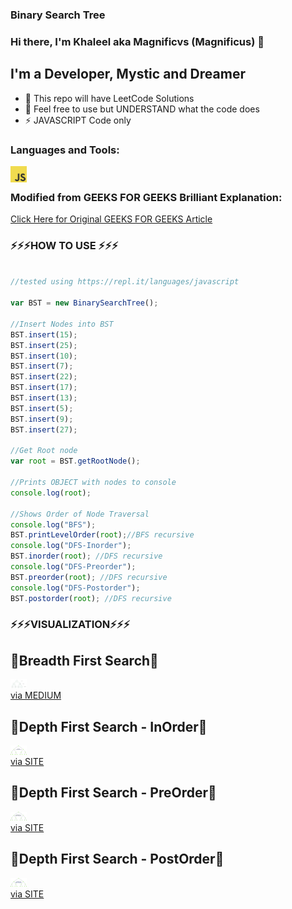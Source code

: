 ### Binary Search Tree 


### Hi there, I'm Khaleel aka Magnificvs (Magnificus) 👋
## I'm a Developer, Mystic and Dreamer

- 🔭 This repo will have LeetCode Solutions
- 🥅 Feel free to use but UNDERSTAND what the code does
- ⚡ JAVASCRIPT Code only

### Languages and Tools:

<img align="left" alt="JavaScript" width="26px" src="res/javascript.png" /><br />


### Modified from GEEKS FOR GEEKS Brilliant Explanation:

[Click Here for Original GEEKS FOR GEEKS Article](https://www.geeksforgeeks.org/dfs-traversal-of-a-tree-using-recursion/#:~:text=DFS%20(Depth%2Dfirst%20search),sibling%20of%20that%20node%20exist.) <br />


### ⚡⚡⚡HOW TO USE ⚡⚡⚡
  
```javascript

//tested using https://repl.it/languages/javascript 

var BST = new BinarySearchTree(); 

//Insert Nodes into BST
BST.insert(15); 
BST.insert(25); 
BST.insert(10); 
BST.insert(7); 
BST.insert(22); 
BST.insert(17); 
BST.insert(13); 
BST.insert(5); 
BST.insert(9); 
BST.insert(27); 

//Get Root node
var root = BST.getRootNode(); 

//Prints OBJECT with nodes to console
console.log(root); 

//Shows Order of Node Traversal
console.log("BFS");
BST.printLevelOrder(root);//BFS recursive
console.log("DFS-Inorder");
BST.inorder(root); //DFS recursive
console.log("DFS-Preorder");
BST.preorder(root); //DFS recursive
console.log("DFS-Postorder");
BST.postorder(root); //DFS recursive

```

### ⚡⚡⚡VISUALIZATION⚡⚡⚡

## 🔧Breadth First Search🔧
<img align="left" alt="JavaScript" width="26px" src="res/BFS.gif" /><br />
[via MEDIUM](https://medium.com/@avinash.sarguru/breadth-first-search-in-a-binary-tree-405515e65416) <br />

## 🔧Depth First Search - InOrder🔧
<img align="left" alt="Traversal" width="26px" src="res/inorder.gif" /><br />
[via SITE](http://ceadserv1.nku.edu/longa/classes/mat385_resources/docs/traversal.htm) <br />

## 🔧Depth First Search - PreOrder🔧
<img align="left" alt="Traversal" width="26px" src="res/preorder.gif" /><br />
[via SITE](http://ceadserv1.nku.edu/longa/classes/mat385_resources/docs/traversal.htm) <br />

## 🔧Depth First Search - PostOrder🔧
<img align="left" alt="Traversal" width="26px" src="res/postorder.gif" /><br />
[via SITE](http://ceadserv1.nku.edu/longa/classes/mat385_resources/docs/traversal.htm) <br />


